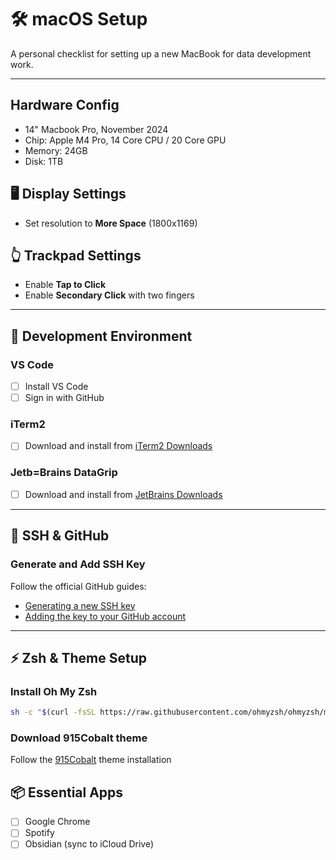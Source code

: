 # 🛠️ macOS Setup

A personal checklist for setting up a new MacBook for data development work.

---

## Hardware Config

- 14" Macbook Pro, November 2024
- Chip: Apple M4 Pro, 14 Core CPU / 20 Core GPU
- Memory: 24GB
- Disk: 1TB

## 🖥️ Display Settings
- Set resolution to **More Space** (1800x1169)

## 👆 Trackpad Settings
- Enable **Tap to Click**
- Enable **Secondary Click** with two fingers

---

## 🧰 Development Environment

### VS Code
- [ ] Install VS Code
- [ ] Sign in with GitHub

### iTerm2
- [ ] Download and install from [iTerm2 Downloads](https://iterm2.com/downloads.html)

### Jetb=Brains DataGrip
-[ ] Download and install from [JetBrains Downloads](https://www.jetbrains.com/datagrip/download/#section=mac)

---

## 🔐 SSH & GitHub

### Generate and Add SSH Key
Follow the official GitHub guides:
- [Generating a new SSH key](https://docs.github.com/en/authentication/connecting-to-github-with-ssh/generating-a-new-ssh-key-and-adding-it-to-the-ssh-agent)
- [Adding the key to your GitHub account](https://docs.github.com/en/authentication/connecting-to-github-with-ssh/adding-a-new-ssh-key-to-your-github-account)

---

## ⚡ Zsh & Theme Setup

### Install Oh My Zsh
```bash
sh -c "$(curl -fsSL https://raw.githubusercontent.com/ohmyzsh/ohmyzsh/master/tools/install.sh)"
```


### Download 915Cobalt theme

Follow the [915Cobalt](https://github.com/ItsJoshCampos/Cobalt915-iterm) theme installation

## 📦 Essential Apps

- [ ] Google Chrome
- [ ] Spotify
- [ ] Obsidian (sync to iCloud Drive)

